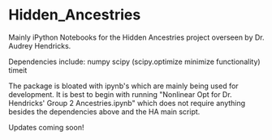 # Hidden_Ancestries
Mainly iPython Notebooks for the Hidden Ancestries project overseen by Dr. Audrey Hendricks.

Dependencies include:
numpy
scipy (scipy.optimize minimize functionality)
timeit

The package is bloated with ipynb's which are mainly being used for development.
It is best to begin with running "Nonlinear Opt for Dr. Hendricks' Group 2 Ancestries.ipynb" 
which does not require anything besides the dependencies above and the HA main script.

Updates coming soon!
